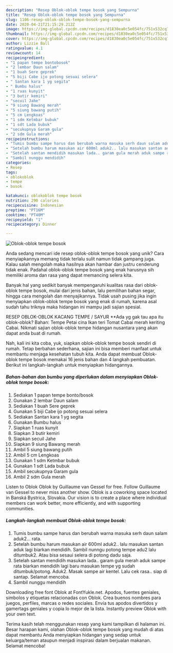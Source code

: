 ```yaml
---
description: "Resep Oblok-oblok tempe bosok yang Sempurna"
title: "Resep Oblok-oblok tempe bosok yang Sempurna"
slug: 1106-resep-oblok-oblok-tempe-bosok-yang-sempurna
date: 2020-04-21T21:15:29.212Z
image: https://img-global.cpcdn.com/recipes/d1830ea0c5e054fc/751x532cq70/oblok-oblok-tempe-bosok-foto-resep-utama.jpg
thumbnail: https://img-global.cpcdn.com/recipes/d1830ea0c5e054fc/751x532cq70/oblok-oblok-tempe-bosok-foto-resep-utama.jpg
cover: https://img-global.cpcdn.com/recipes/d1830ea0c5e054fc/751x532cq70/oblok-oblok-tempe-bosok-foto-resep-utama.jpg
author: Lizzie Ball
ratingvalue: 4.1
reviewcount: 14
recipeingredient:
- "1 papan tempe bontobosok"
- "2 lembar Daun salam"
- "1 buah Sere geprek"
- "5 biji Cabe ijo potong sesuai selera"
- " Santan kara 1 yg segita"
- " Bumbu halus"
- "1 ruas kunyit"
- "3 butir kemiri"
- "secuil Jahe"
- "9 siung Bawang merah"
- "5 siung bawang putih"
- "5 cm Lengkoas"
- "1 sdm Ketmbar bubuk"
- "1 sdt Lada bubuk"
- "secukupnya Garam gula"
- "2 sdm Gula merah"
recipeinstructions:
- "Tumis bumbu sampe harus dan berubah warna masuka serh daun salam aduk2... rata."
- "Setelah bumbu harum masukan air 600ml aduk2.. lalu masukan santan aduk lagi biarkan mendidih. Sambil nunngu potong tempe adu2 lalu ditumbuk2. Atau bisa sesaui selera di potong dadu saja."
- "Setelah santan mendidih masukan lada.. garam gula merah aduk sampe rata biarkan mendidih lagi baru masukan tempe yg sudah ditumbuk/potong. Aduk2. Masak sampe air kentel. Lalu cek rasa.. siap di santap. Selamat mencoba."
- "Sambil nunggu mendidih"
categories:
- Resep
tags:
- oblokoblok
- tempe
- bosok

katakunci: oblokoblok tempe bosok 
nutrition: 290 calories
recipecuisine: Indonesian
preptime: "PT16M"
cooktime: "PT40M"
recipeyield: "1"
recipecategory: Dinner

---
```



![Oblok-oblok tempe bosok](https://img-global.cpcdn.com/recipes/d1830ea0c5e054fc/751x532cq70/oblok-oblok-tempe-bosok-foto-resep-utama.jpg)

Anda sedang mencari ide resep oblok-oblok tempe bosok yang unik? Cara menyiapkannya memang tidak terlalu sulit namun tidak gampang juga. Kalau salah mengolah maka hasilnya akan hambar dan justru cenderung tidak enak. Padahal oblok-oblok tempe bosok yang enak harusnya sih memiliki aroma dan rasa yang dapat memancing selera kita.

Banyak hal yang sedikit banyak mempengaruhi kualitas rasa dari oblok-oblok tempe bosok, mulai dari jenis bahan, lalu pemilihan bahan segar, hingga cara mengolah dan menyajikannya. Tidak usah pusing jika ingin menyiapkan oblok-oblok tempe bosok yang enak di rumah, karena asal sudah tahu triknya maka hidangan ini mampu jadi sajian spesial.

RESEP OBLOK-OBLOK KACANG TEMPE / SAYUR **Ada yg gak tau apa itu oblok-oblok? Bahan: Tempe Petai cina Ikan teri Tomat Cabai merah keriting Cabai. Nikmati sajian oblok-oblok tempe hidangan nusantara yang akan dapat anda buat di rumah.


Nah, kali ini kita coba, yuk, siapkan oblok-oblok tempe bosok sendiri di rumah. Tetap berbahan sederhana, sajian ini bisa memberi manfaat untuk membantu menjaga kesehatan tubuh kita. Anda dapat membuat Oblok-oblok tempe bosok memakai 16 jenis bahan dan 4 langkah pembuatan. Berikut ini langkah-langkah untuk menyiapkan hidangannya.

<!--inarticleads1-->

##### Bahan-bahan dan bumbu yang diperlukan dalam menyiapkan Oblok-oblok tempe bosok:

1. Sediakan 1 papan tempe bonto/bosok
1. Gunakan 2 lembar Daun salam
1. Sediakan 1 buah Sere geprek
1. Gunakan 5 biji Cabe ijo potong sesuai selera
1. Sediakan  Santan kara 1 yg segita
1. Gunakan  Bumbu halus
1. Siapkan 1 ruas kunyit
1. Siapkan 3 butir kemiri
1. Siapkan secuil Jahe
1. Siapkan 9 siung Bawang merah
1. Ambil 5 siung bawang putih
1. Ambil 5 cm Lengkoas
1. Gunakan 1 sdm Ketmbar bubuk
1. Gunakan 1 sdt Lada bubuk
1. Ambil secukupnya Garam gula
1. Ambil 2 sdm Gula merah


Listen to Oblok Oblok by Guillaume van Gessel for free. Follow Guillaume van Gessel to never miss another show. Oblok is a coworking space located in Banská Bystrica, Slovakia. Our vision is to create a place where individual members can work better, more efficiently, and with supporting communities. 

<!--inarticleads2-->

##### Langkah-langkah membuat Oblok-oblok tempe bosok:

1. Tumis bumbu sampe harus dan berubah warna masuka serh daun salam aduk2... rata.
1. Setelah bumbu harum masukan air 600ml aduk2.. lalu masukan santan aduk lagi biarkan mendidih. Sambil nunngu potong tempe adu2 lalu ditumbuk2. Atau bisa sesaui selera di potong dadu saja.
1. Setelah santan mendidih masukan lada.. garam gula merah aduk sampe rata biarkan mendidih lagi baru masukan tempe yg sudah ditumbuk/potong. Aduk2. Masak sampe air kentel. Lalu cek rasa.. siap di santap. Selamat mencoba.
1. Sambil nunggu mendidih


Downloading free font Oblok at FontYukle.net. Apodos, fuentes geniales, símbolos y etiquetas relacionadas con Oblok. Crea buenos nombres para juegos, perfiles, marcas o redes sociales. Envía tus apodos divertidos y gamertags geniales y copia lo mejor de la lista. Instantly preview Oblok with your own text. 

Terima kasih telah menggunakan resep yang kami tampilkan di halaman ini. Besar harapan kami, olahan Oblok-oblok tempe bosok yang mudah di atas dapat membantu Anda menyiapkan hidangan yang sedap untuk keluarga/teman ataupun menjadi inspirasi dalam berjualan makanan. Selamat mencoba!

